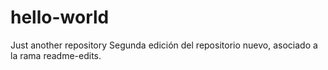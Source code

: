 # hello-world
Just another repository
Segunda edición del repositorio nuevo, asociado a la rama readme-edits. 
